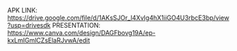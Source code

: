 APK LINK:                                                          https://drive.google.com/file/d/1AKsSJOr_l4XvIg4hX1iiGO4U3rbcE3bp/view?usp=drivesdk                                                                      PRESENTATION:                                                      https://www.canva.com/design/DAGFbovg19A/ep-kxLmIGmlCZsElaRJvwA/edit
